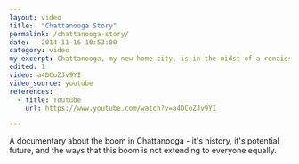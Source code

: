```yaml
---
layout: video
title:  "Chattanooga Story"
permalink: /chattanooga-story/
date:   2014-11-16 10:53:00
category: video
my-excerpt: Chattanooga, my new home city, is in the midst of a renaissance, but it's not helping everyone. A documentary explores the history of the improvements and the challenges facing the city.
edited: 1
video: a4DCoZJv9YI
video_source: youtube
references:
  - title: Youtube
    url: https://www.youtube.com/watch?v=a4DCoZJv9YI

---
```


A documentary about the boom in Chattanooga - it's history, it's potential future, and the ways that this boom is not extending to everyone equally.
